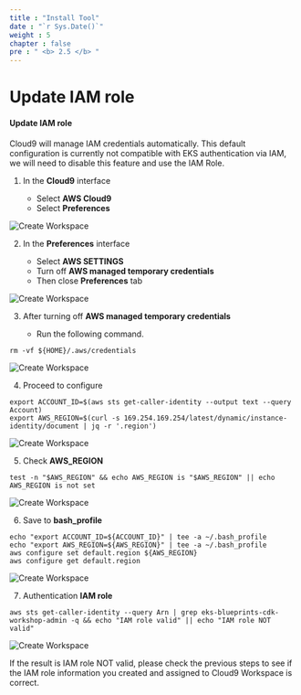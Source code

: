 ```yaml
---
title : "Install Tool"
date : "`r Sys.Date()`"
weight : 5
chapter : false
pre : " <b> 2.5 </b> "
---
```


# Update IAM role

#### Update IAM role

Cloud9 will manage IAM credentials automatically. This default configuration is currently not compatible with EKS authentication via IAM, we will need to disable this feature and use the IAM Role.

1.  In the **Cloud9** interface
    
    *   Select **AWS Cloud9**
    *   Select **Preferences**

![Create Workspace](/images/2-Prerequiste/2.1-Createworkspace/00025.png?featherlight=false&width=90pc)

2.  In the **Preferences** interface
    
    *   Select **AWS SETTINGS**
    *   Turn off **AWS managed temporary credentials**
    *   Then close **Preferences** tab

![Create Workspace](/images/2-Prerequiste/2.1-Createworkspace/00026.png?featherlight=false&width=90pc)

3.  After turning off **AWS managed temporary credentials**
    
    *   Run the following command.

```
rm -vf ${HOME}/.aws/credentials
```

![Create Workspace](/images/2-Prerequiste/2.1-Createworkspace/00027.png?featherlight=false&width=90pc)

4.  Proceed to configure

```
export ACCOUNT_ID=$(aws sts get-caller-identity --output text --query Account)
export AWS_REGION=$(curl -s 169.254.169.254/latest/dynamic/instance-identity/document | jq -r '.region')
```

![Create Workspace](/images/2-Prerequiste/2.1-Createworkspace/00028.png?featherlight=false&width=90pc)

5.  Check **AWS\_REGION**

```
test -n "$AWS_REGION" && echo AWS_REGION is "$AWS_REGION" || echo AWS_REGION is not set
```

![Create Workspace](/images/2-Prerequiste/2.1-Createworkspace/00029.png?featherlight=false&width=90pc)

6.  Save to **bash\_profile**

```
echo "export ACCOUNT_ID=${ACCOUNT_ID}" | tee -a ~/.bash_profile
echo "export AWS_REGION=${AWS_REGION}" | tee -a ~/.bash_profile
aws configure set default.region ${AWS_REGION}
aws configure get default.region
```

![Create Workspace](/images/2-Prerequiste/2.1-Createworkspace/00030.png?featherlight=false&width=90pc)

7.  Authentication **IAM role**

```
aws sts get-caller-identity --query Arn | grep eks-blueprints-cdk-workshop-admin -q && echo "IAM role valid" || echo "IAM role NOT valid"
```

![Create Workspace](/images/2-Prerequiste/2.1-Createworkspace/00031.png?featherlight=false&width=90pc)

If the result is IAM role NOT valid, please check the previous steps to see if the IAM role information you created and assigned to Cloud9 Workspace is correct.